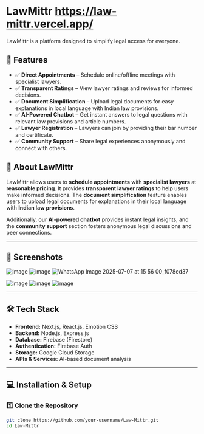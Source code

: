 # LawMittr  https://law-mittr.vercel.app/

LawMittr is a platform designed to simplify legal access for everyone.  

## 🚀 Features  

- ✅ **Direct Appointments** – Schedule online/offline meetings with specialist lawyers.  
- ✅ **Transparent Ratings** – View lawyer ratings and reviews for informed decisions.  
- ✅ **Document Simplification** – Upload legal documents for easy explanations in local language with Indian law provisions.  
- ✅ **AI-Powered Chatbot** – Get instant answers to legal questions with relevant law provisions and article numbers.  
- ✅ **Lawyer Registration** – Lawyers can join by providing their bar number and certificate.  
- ✅ **Community Support** – Share legal experiences anonymously and connect with others.  

## 📌 About LawMittr  

LawMittr allows users to **schedule appointments** with **specialist lawyers** at **reasonable pricing**. It provides **transparent lawyer ratings** to help users make informed decisions. The **document simplification** feature enables users to upload legal documents for explanations in their local language with **Indian law provisions**.  

Additionally, our **AI-powered chatbot** provides instant legal insights, and the **community support** section fosters anonymous legal discussions and peer connections.  

---

## 📸 Screenshots  

![image](https://github.com/user-attachments/assets/1a629689-1390-402e-acb9-888419e4123f)
![image](https://github.com/user-attachments/assets/3dbccf7a-92fa-4ea0-842f-16a8f04bc1ac)
![WhatsApp Image 2025-07-07 at 15 56 00_f078ed37](https://github.com/user-attachments/assets/0a43bfe6-b6c5-4fde-92b9-337fe3af087d)

![image](https://github.com/user-attachments/assets/66da0c65-bf36-40f5-9d12-d6f59cb43bbb)
![image](https://github.com/user-attachments/assets/574d312a-4710-430f-936b-000d95065d38)
![image](https://github.com/user-attachments/assets/0b5b107a-14c8-43cd-aec9-531b0ef07ed2)





---

## 🛠️ Tech Stack  

- **Frontend:** Next.js, React.js, Emotion CSS  
- **Backend:** Node.js, Express.js  
- **Database:** Firebase (Firestore)  
- **Authentication:** Firebase Auth  
- **Storage:** Google Cloud Storage  
- **APIs & Services:** AI-based document analysis  

---

## 💻 Installation & Setup  

### 1️⃣ Clone the Repository  

```sh
git clone https://github.com/your-username/Law-Mittr.git
cd Law-Mittr

```
